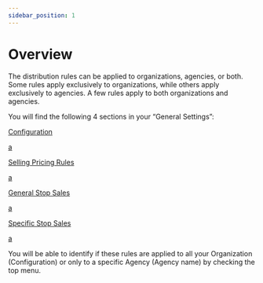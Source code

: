 ```yaml
---
sidebar_position: 1
---
```


# Overview

The distribution rules can be applied to organizations, agencies, or both. Some rules apply exclusively to organizations, while others apply exclusively to agencies. A few rules apply to both organizations and agencies.

You will find the following 4 sections in your “General Settings”:

<div className="shortcuts-overview">
    <div className="shortcuts-overview__content">
        <a className="item" href="configuration/overview">
            <icon icon="fa-brands fa-github" size="lg" />
            <p className="item__title">Configuration</p>
            <p className="item__subtitle">a</p>
        </a>
        <a className="item" href="selling-pricing-rules">
            <icon icon="fa-brands fa-github" size="lg" />
            <p className="item__title">Selling Pricing Rules</p>
            <p className="item__subtitle">a</p>
        </a>
        <a className="item" href="general-stop-sales">
            <icon icon="fa-brands fa-github" size="lg" />
            <p className="item__title">General Stop Sales</p>
            <p className="item__subtitle">a</p>
        </a>
        <a className="item" href="specific-stop-sales">
            <icon icon="fa-brands fa-github" size="lg" />
            <p className="item__title">Specific Stop Sales</p>
            <p className="item__subtitle">a</p>
        </a>
    </div> 
</div>

You will be able to identify if these rules are applied to all your Organization (Configuration) or only to a specific Agency (Agency name) by checking the top menu.